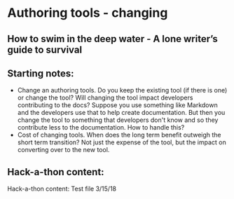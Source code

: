 # Authoring tools - changing


## How to swim in the deep water - A lone writer’s guide to survival


Starting notes:
---------------

* Change an authoring tools. Do you keep the existing tool (if there is one) or change the tool? Will changing the tool impact developers contributing to the docs? Suppose you use something like Markdown and the developers use that to help create documentation.  But then you change the tool to something that developers don't know and so they contribute less to the documentation.  How to handle this?
* Cost of changing tools. When does the long term benefit outweigh the short term transition? Not just the expense of the tool, but the impact on converting over to the new tool.

Hack-a-thon content:
---------------------

Hack-a-thon content:
Test file 3/15/18
